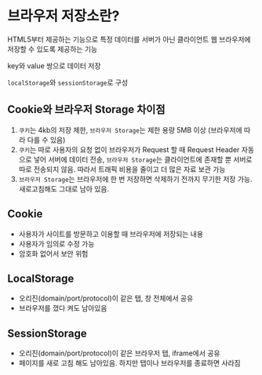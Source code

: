 # 브라우저 저장소란?

HTML5부터 제공하는 기능으로 특정 데이터를 서버가 아닌 클라이언트 웹 브라우저에 저장할 수 있도록 제공하는 기능

key와 value 쌍으로 데이터 저장

`localStorage`와 `sessionStorage`로 구성

## Cookie와 브라우저 Storage 차이점

1. `쿠키`는 4kb의 저장 제한, `브라우저 Storage`는 제한 용량 5MB 이상 (브라우저에 따라 다를 수 있음)
2. `쿠키`는 따로 사용자의 요청 없이 브라우저가 Request 할 때 Request Header 자동으로 넣어 서버에 데이터 전송, `브라우저 Storage`는 클라이언트에 존재할 뿐 서버로 따로 전송되지 않음. 따라서 트래픽 비용을 줄이고 더 많은 자료 보관 가능
3. `브라우저 Storage`는 브라우저에 한 번 저장하면 삭제하기 전까지 무기한 저장 가능. 새로고침해도 그대로 남아 있음.

## Cookie

- 사용자가 사이트를 방문하고 이용할 때 브라우저에 저장되는 내용
- 사용자가 임의로 수정 가능
- 암호화 없어서 보안 위험

## LocalStorage

- 오리진(domain/port/protocol)이 같은 탭, 창 전체에서 공유
- 브라우저를 껐다 켜도 남아있음

## SessionStorage

- 오리진(domain/port/protocol)이 같은 브라우저 탭, iframe에서 공유
- 페이지를 새로 고침 해도 남아있음. 하지만 탭이나 브라우저를 종료하면 사라짐
